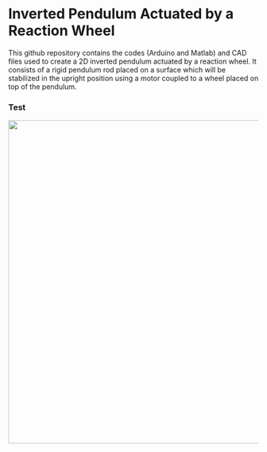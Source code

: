 # Inverted Pendulum Actuated by a Reaction Wheel

This github repository contains the codes (Arduino and Matlab) and CAD files used to create a 2D inverted pendulum actuated by a reaction wheel. 
It consists of a rigid pendulum rod placed on a surface which will be stabilized in the upright position using a motor coupled to a wheel placed on top of the pendulum.

### Test

<p align="center">
  <img src="https://github.com/ClaraNeuburger/Master-thesis-Inverted-Pendulum-with-Reaction-Wheel/tree/main/Images/Full prototype with legend.png" width="650px">
</p>

